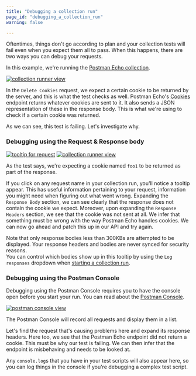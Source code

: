 ```yaml
---
title: "Debugging a collection run"
page_id: "debugging_a_collection_run"
warning: false

---
```


Oftentimes, things don't go according to plan and your collection tests will fail even when you expect them all to pass. When this happens, there are two ways you can debug your requests.

In this example, we're running the [Postman Echo collection](https://docs.postman-echo.com/).

[![collection runner view](https://s3.amazonaws.com/postman-static-getpostman-com/postman-docs/58531976.png)](https://s3.amazonaws.com/postman-static-getpostman-com/postman-docs/58531976.png)

In the `Delete Cookies` request, we expect a certain cookie to be returned by the server, and this is what the test checks as well. Postman Echo's [Cookies](https://docs.postman-echo.com/#37368024-f6a8-0f70-85fc-7e876cde9e33) endpoint returns whatever cookies are sent to it. It also sends a JSON representation of these in the response body. This is what we're using to check if a certain cookie was returned.

As we can see, this test is failing. Let's investigate why.

### Debugging using the Request & Response body

[![tooltip for request](https://s3.amazonaws.com/postman-static-getpostman-com/postman-docs/58532000.png)](https://s3.amazonaws.com/postman-static-getpostman-com/postman-docs/58532000.png)
[![collection runner view](https://s3.amazonaws.com/postman-static-getpostman-com/postman-docs/58532254.png)](https://s3.amazonaws.com/postman-static-getpostman-com/postman-docs/58532254.png)

As the test says, we're expecting a cookie named `foo1` to be returned as part of the response. 

If you click on any request name in your collection run, you'll notice a tooltip appear. This has useful information pertaining to your request, information you might need when figuring out what went wrong. Expanding the `Response Body` section, we can see clearly that the response does not contain the cookie we expect. Moreover, upon expanding the `Response Headers` section, we see that the cookie was not sent at all. We infer that something must be wrong with the way Postman Echo handles cookies. We can now go ahead and patch this up in our API and try again.

Note that only response bodies less than 300KBs are attempted to be displayed. Your response headers and bodies are never synced for security reasons.  
You can control which bodies show up in this tooltip by using the `Log responses` dropdown when [starting a collection run](/docs/postman/collection_runs/starting_a_collection_run).

### Debugging using the Postman Console

Debugging using the Postman Console requires you to have the console open before you start your run. You can read about the [Postman Console](/docs/postman/sending_api_requests/debugging_and_logs).

[![postman console view](https://s3.amazonaws.com/postman-static-getpostman-com/postman-docs/58532402.png)](https://s3.amazonaws.com/postman-static-getpostman-com/postman-docs/58532402.png)

The Postman Console will record all requests and display them in a list.

Let's find the request that's causing problems here and expand its response headers. Here too, we see that the Postman Echo endpoint did not return a cookie. This must be why our test is failing. We can then infer that the endpoint is misbehaving and needs to be looked at.

Any `console.log`s that you have in your test scripts will also appear here, so you can log things in the console if you're debugging a complex test script. 
